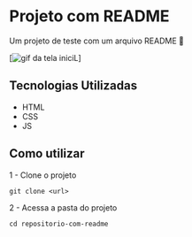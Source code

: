 # Projeto com README
Um projeto de teste com um arquivo README 🚀

[<img src="Animação.gif" alt
="gif da tela iniciL">]

## Tecnologias Utilizadas
- HTML
- CSS
- JS
## Como utilizar

1 - Clone o projeto
```
git clone <url>
```

2 - Acessa a pasta do projeto
```
cd repositorio-com-readme
```